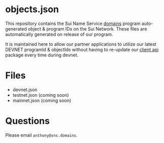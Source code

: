 # objects.json
This repository contains the Sui Name Service <a href="https://github.com/snsdomains/domains">domains</a> program auto-generated object & program IDs on the Sui Network. These files are automatically generated on release of our program.<br/>

It is maintained here to allow our partner applications to utilize our latest DEVNET programId & objectIds
without having to re-update our <a href="https://github.com/snsdomains/js">client api</a> package every time during
devnet.

# Files
* devnet.json
* testnet.json (coming soon)
* mainnet.json (coming soon)

# Questions
Please email `anthony@sns.domains`.
